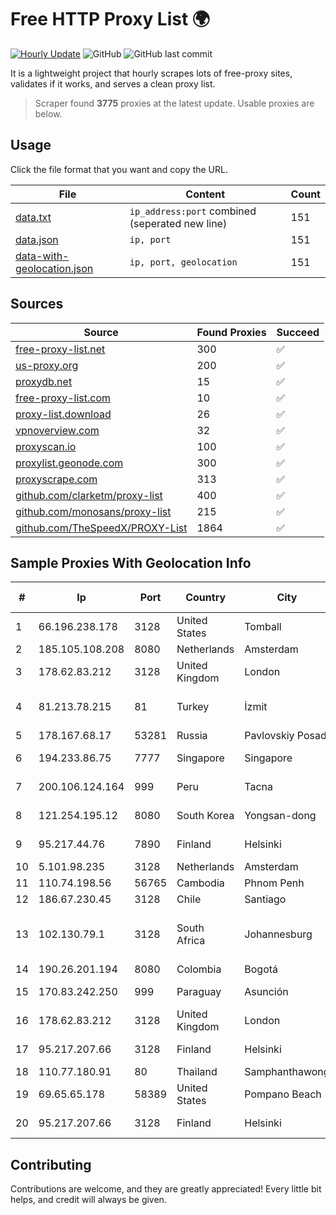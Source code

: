 
# Free HTTP Proxy List 🌍

[![Hourly Update](https://github.com/mertguvencli/http-proxy-list/actions/workflows/main.yml/badge.svg?branch=main)](https://github.com/mertguvencli/http-proxy-list/actions/workflows/main.yml)
![GitHub](https://img.shields.io/github/license/mertguvencli/http-proxy-list)
![GitHub last commit](https://img.shields.io/github/last-commit/mertguvencli/http-proxy-list)

It is a lightweight project that hourly scrapes lots of free-proxy sites, validates if it works, and serves a clean proxy list.


> Scraper found **3775** proxies at the latest update. Usable proxies are below.

## Usage

Click the file format that you want and copy the URL.


|File|Content|Count|
|----|-------|-----|
|[data.txt](https://raw.githubusercontent.com/mertguvencli/http-proxy-list/main/proxy-list/data.txt)|`ip_address:port` combined (seperated new line)|151|
|[data.json](https://raw.githubusercontent.com/mertguvencli/http-proxy-list/main/proxy-list/data.json)|`ip, port`|151|
|[data-with-geolocation.json](https://raw.githubusercontent.com/mertguvencli/http-proxy-list/main/proxy-list/data-with-geolocation.json)|`ip, port, geolocation`|151|

## Sources

|Source|Found Proxies|Succeed|
|------|-------------|-------|
|[free-proxy-list.net](https://free-proxy-list.net)|300|✅|
|[us-proxy.org](https://www.us-proxy.org)|200|✅|
|[proxydb.net](http://proxydb.net)|15|✅|
|[free-proxy-list.com](https://free-proxy-list.com/?page=&port=&type%5B%5D=http&type%5B%5D=https&up_time=0&search=Search)|10|✅|
|[proxy-list.download](https://www.proxy-list.download/HTTP)|26|✅|
|[vpnoverview.com](https://vpnoverview.com/privacy/anonymous-browsing/free-proxy-servers)|32|✅|
|[proxyscan.io](https://www.proxyscan.io)|100|✅|
|[proxylist.geonode.com](https://proxylist.geonode.com/api/proxy-list?limit=300&page=1&sort_by=lastChecked&sort_type=desc&protocols=http,https)|300|✅|
|[proxyscrape.com](https://api.proxyscrape.com/v2/?request=displayproxies&protocol=http&timeout=10000&country=all&ssl=all&anonymity=all)|313|✅|
|[github.com/clarketm/proxy-list](https://raw.githubusercontent.com/clarketm/proxy-list/master/proxy-list-raw.txt)|400|✅|
|[github.com/monosans/proxy-list](https://raw.githubusercontent.com/monosans/proxy-list/main/proxies/http.txt)|215|✅|
|[github.com/TheSpeedX/PROXY-List](https://raw.githubusercontent.com/TheSpeedX/PROXY-List/master/http.txt)|1864|✅|


## Sample Proxies With Geolocation Info

|#|Ip|Port|Country|City|Internet Service Provider|
|-|--|----|-------|----|-------------------------|
|1|66.196.238.178|3128|United States|Tomball|Logix|
|2|185.105.108.208|8080|Netherlands|Amsterdam|Serverius|
|3|178.62.83.212|3128|United Kingdom|London|DigitalOcean, LLC|
|4|81.213.78.215|81|Turkey|İzmit|Turk Telekomunikasyon A.S|
|5|178.167.68.17|53281|Russia|Pavlovskiy Posad|for Flex Ltd|
|6|194.233.86.75|7777|Singapore|Singapore|Contabo Asia Private Limited|
|7|200.106.124.164|999|Peru|Tacna|Telefonica del Peru|
|8|121.254.195.12|8080|South Korea|Yongsan-dong|LG DACOM Corporation|
|9|95.217.44.76|7890|Finland|Helsinki|Hetzner Online GmbH|
|10|5.101.98.235|3128|Netherlands|Amsterdam|DigitalOcean|
|11|110.74.198.56|56765|Cambodia|Phnom Penh|EZECOM limited|
|12|186.67.230.45|3128|Chile|Santiago|Entel Chile S.A.|
|13|102.130.79.1|3128|South Africa|Johannesburg|Adnexus Celerity Networks (Proprietary) Limited|
|14|190.26.201.194|8080|Colombia|Bogotá|ETB - Colombia|
|15|170.83.242.250|999|Paraguay|Asunción|Ufinet Panama S.A.|
|16|178.62.83.212|3128|United Kingdom|London|DigitalOcean, LLC|
|17|95.217.207.66|3128|Finland|Helsinki|Hetzner Online GmbH|
|18|110.77.180.91|80|Thailand|Samphanthawong|CAT-BB|
|19|69.65.65.178|58389|United States|Pompano Beach|Blue Stream|
|20|95.217.207.66|3128|Finland|Helsinki|Hetzner Online GmbH|



## Contributing

Contributions are welcome, and they are greatly appreciated! Every
little bit helps, and credit will always be given.

